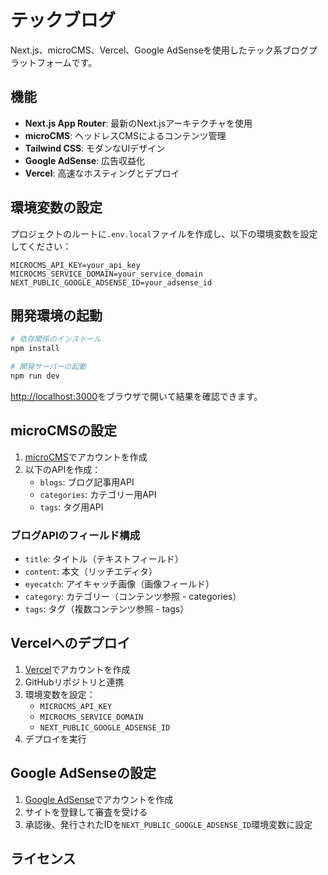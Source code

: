 # テックブログ

Next.js、microCMS、Vercel、Google AdSenseを使用したテック系ブログプラットフォームです。

## 機能

- **Next.js App Router**: 最新のNext.jsアーキテクチャを使用
- **microCMS**: ヘッドレスCMSによるコンテンツ管理
- **Tailwind CSS**: モダンなUIデザイン
- **Google AdSense**: 広告収益化
- **Vercel**: 高速なホスティングとデプロイ

## 環境変数の設定

プロジェクトのルートに`.env.local`ファイルを作成し、以下の環境変数を設定してください：

```
MICROCMS_API_KEY=your_api_key
MICROCMS_SERVICE_DOMAIN=your_service_domain
NEXT_PUBLIC_GOOGLE_ADSENSE_ID=your_adsense_id
```

## 開発環境の起動

```bash
# 依存関係のインストール
npm install

# 開発サーバーの起動
npm run dev
```

[http://localhost:3000](http://localhost:3000)をブラウザで開いて結果を確認できます。

## microCMSの設定

1. [microCMS](https://microcms.io/)でアカウントを作成
2. 以下のAPIを作成：
   - `blogs`: ブログ記事用API
   - `categories`: カテゴリー用API
   - `tags`: タグ用API

### ブログAPIのフィールド構成

- `title`: タイトル（テキストフィールド）
- `content`: 本文（リッチエディタ）
- `eyecatch`: アイキャッチ画像（画像フィールド）
- `category`: カテゴリー（コンテンツ参照 - categories）
- `tags`: タグ（複数コンテンツ参照 - tags）

## Vercelへのデプロイ

1. [Vercel](https://vercel.com/)でアカウントを作成
2. GitHubリポジトリと連携
3. 環境変数を設定：
   - `MICROCMS_API_KEY`
   - `MICROCMS_SERVICE_DOMAIN`
   - `NEXT_PUBLIC_GOOGLE_ADSENSE_ID`
4. デプロイを実行

## Google AdSenseの設定

1. [Google AdSense](https://www.google.com/adsense/)でアカウントを作成
2. サイトを登録して審査を受ける
3. 承認後、発行されたIDを`NEXT_PUBLIC_GOOGLE_ADSENSE_ID`環境変数に設定

## ライセンス


